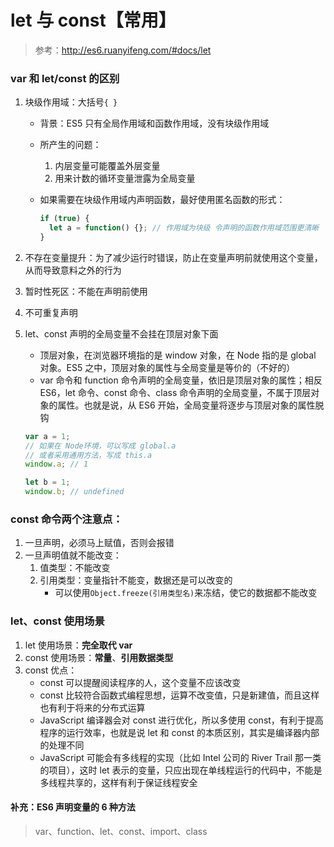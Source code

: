 # let 与 const【常用】

> 参考：http://es6.ruanyifeng.com/#docs/let

### var 和 let/const 的区别

1. 块级作用域：大括号`{ }`

   - 背景：ES5 只有全局作用域和函数作用域，没有块级作用域
   - 所产生的问题：

     1. 内层变量可能覆盖外层变量
     2. 用来计数的循环变量泄露为全局变量

   - 如果需要在块级作用域内声明函数，最好使用匿名函数的形式：

     ```js
     if (true) {
       let a = function() {}; // 作用域为块级 令声明的函数作用域范围更清晰
     }
     ```

2. 不存在变量提升：为了减少运行时错误，防止在变量声明前就使用这个变量，从而导致意料之外的行为

3. 暂时性死区：不能在声明前使用

4. 不可重复声明

5. let、const 声明的全局变量不会挂在顶层对象下面

   - 顶层对象，在浏览器环境指的是 window 对象，在 Node 指的是 global 对象。ES5 之中，顶层对象的属性与全局变量是等价的（不好的）
   - var 命令和 function 命令声明的全局变量，依旧是顶层对象的属性；相反 ES6，let 命令、const 命令、class 命令声明的全局变量，不属于顶层对象的属性。也就是说，从 ES6 开始，全局变量将逐步与顶层对象的属性脱钩

   ```js
   var a = 1;
   // 如果在 Node环境，可以写成 global.a
   // 或者采用通用方法，写成 this.a
   window.a; // 1

   let b = 1;
   window.b; // undefined
   ```

### const 命令两个注意点：

1. 一旦声明，必须马上赋值，否则会报错
2. 一旦声明值就不能改变：
   1. 值类型：不能改变
   2. 引用类型：变量指针不能变，数据还是可以改变的
      - 可以使用`Object.freeze(引用类型名)`来冻结，使它的数据都不能改变

### let、const 使用场景

1. let 使用场景：**完全取代 var**
2. const 使用场景：**常量**、**引用数据类型**
3. const 优点：
   - const 可以提醒阅读程序的人，这个变量不应该改变
   - const 比较符合函数式编程思想，运算不改变值，只是新建值，而且这样也有利于将来的分布式运算
   - JavaScript 编译器会对 const 进行优化，所以多使用 const，有利于提高程序的运行效率，也就是说 let 和 const 的本质区别，其实是编译器内部的处理不同
   - JavaScript 可能会有多线程的实现（比如 Intel 公司的 River Trail 那一类的项目），这时 let 表示的变量，只应出现在单线程运行的代码中，不能是多线程共享的，这样有利于保证线程安全

#### 补充：ES6 声明变量的 6 种方法

> var、function、let、const、import、class
